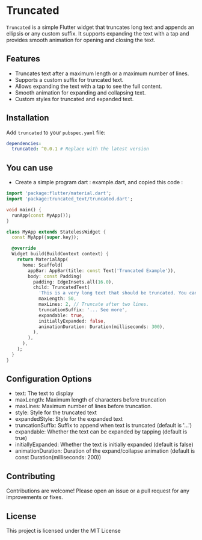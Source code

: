 # Truncated

`Truncated` is a simple Flutter widget that truncates long text and appends an ellipsis or any custom suffix. It supports expanding the text with a tap and provides smooth animation for opening and closing the text.

## Features

- Truncates text after a maximum length or a maximum number of lines.
- Supports a custom suffix for truncated text.
- Allows expanding the text with a tap to see the full content.
- Smooth animation for expanding and collapsing text.
- Custom styles for truncated and expanded text.

## Installation

Add `truncated` to your `pubspec.yaml` file:

```yaml
dependencies:
  truncated: ^0.0.1 # Replace with the latest version
```

## You can use
- Create a simple program dart : example.dart, and copied this code :

```dart
import 'package:flutter/material.dart';
import 'package:truncated_text/truncated.dart';

void main() {
  runApp(const MyApp());
}

class MyApp extends StatelessWidget {
  const MyApp({super.key});

  @override
  Widget build(BuildContext context) {
    return MaterialApp(
      home: Scaffold(
        appBar: AppBar(title: const Text('Truncated Example')),
        body: const Padding(
          padding: EdgeInsets.all(16.0),
          child: TruncatedText(
            'This is a very long text that should be truncated. You can tap to expand and see the full content!',
            maxLength: 50,
            maxLines: 2, // Truncate after two lines.
            truncationSuffix: '... See more',
            expandable: true,
            initiallyExpanded: false,
            animationDuration: Duration(milliseconds: 300),
          ),
        ),
      ),
    );
  }
}
```

## Configuration Options
+ text: The text to display
+ maxLength: Maximum length of characters before truncation
+ maxLines: Maximum number of lines before truncation.
+ style: Style for the truncated text
+ expandedStyle: Style for the expanded text
+ truncationSuffix: Suffix to append when text is truncated (default is '...')
+ expandable: Whether the text can be expanded by tapping (default is true)
+ initiallyExpanded: Whether the text is initially expanded (default is false)
+ animationDuration: Duration of the expand/collapse animation (default is const Duration(milliseconds: 200))

## Contributing

Contributions are welcome! Please open an issue or a pull request for any improvements or fixes.

## License
This project is licensed under the MIT License